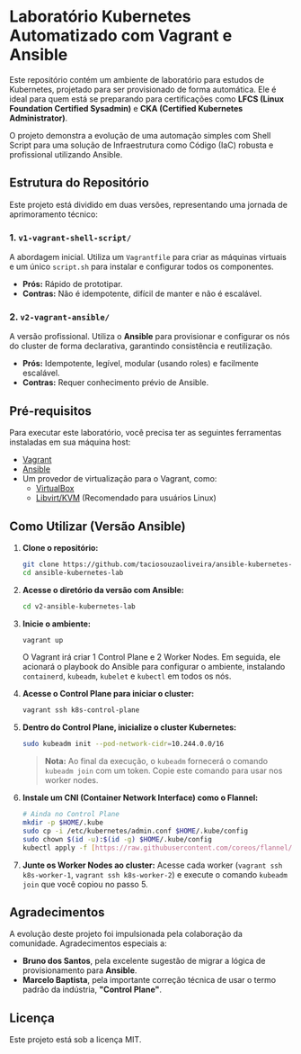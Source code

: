 # Laboratório Kubernetes Automatizado com Vagrant e Ansible

Este repositório contém um ambiente de laboratório para estudos de Kubernetes, projetado para ser provisionado de forma automática. Ele é ideal para quem está se preparando para certificações como **LFCS (Linux Foundation Certified Sysadmin)** e **CKA (Certified Kubernetes Administrator)**.

O projeto demonstra a evolução de uma automação simples com Shell Script para uma solução de Infraestrutura como Código (IaC) robusta e profissional utilizando Ansible.

## Estrutura do Repositório

Este projeto está dividido em duas versões, representando uma jornada de aprimoramento técnico:

### 1. `v1-vagrant-shell-script/`
A abordagem inicial. Utiliza um `Vagrantfile` para criar as máquinas virtuais e um único `script.sh` para instalar e configurar todos os componentes.
* **Prós:** Rápido de prototipar.
* **Contras:** Não é idempotente, difícil de manter e não é escalável.

### 2. `v2-vagrant-ansible/`
A versão profissional. Utiliza o **Ansible** para provisionar e configurar os nós do cluster de forma declarativa, garantindo consistência e reutilização.
* **Prós:** Idempotente, legível, modular (usando roles) e facilmente escalável.
* **Contras:** Requer conhecimento prévio de Ansible.

## Pré-requisitos

Para executar este laboratório, você precisa ter as seguintes ferramentas instaladas em sua máquina host:

* [Vagrant](https://www.vagrantup.com/downloads)
* [Ansible](https://docs.ansible.com/ansible/latest/installation_guide/intro_installation.html)
* Um provedor de virtualização para o Vagrant, como:
    * [VirtualBox](https://www.virtualbox.org/wiki/Downloads)
    * [Libvirt/KVM](https://vagrant-libvirt.github.io/vagrant-libvirt/) (Recomendado para usuários Linux)

## Como Utilizar (Versão Ansible)

1.  **Clone o repositório:**
    ```bash
    git clone https://github.com/taciosouzaoliveira/ansible-kubernetes-lab
    cd ansible-kubernetes-lab
    ```

2.  **Acesse o diretório da versão com Ansible:**
    ```bash
    cd v2-ansible-kubernetes-lab
    ```

3.  **Inicie o ambiente:**
    ```bash
    vagrant up
    ```
    O Vagrant irá criar 1 Control Plane e 2 Worker Nodes. Em seguida, ele acionará o playbook do Ansible para configurar o ambiente, instalando `containerd`, `kubeadm`, `kubelet` e `kubectl` em todos os nós.

4.  **Acesse o Control Plane para iniciar o cluster:**
    ```bash
    vagrant ssh k8s-control-plane
    ```

5.  **Dentro do Control Plane, inicialize o cluster Kubernetes:**
    ```bash
    sudo kubeadm init --pod-network-cidr=10.244.0.0/16
    ```
    > **Nota:** Ao final da execução, o `kubeadm` fornecerá o comando `kubeadm join` com um token. Copie este comando para usar nos worker nodes.

6.  **Instale um CNI (Container Network Interface) como o Flannel:**
    ```bash
    # Ainda no Control Plane
    mkdir -p $HOME/.kube
    sudo cp -i /etc/kubernetes/admin.conf $HOME/.kube/config
    sudo chown $(id -u):$(id -g) $HOME/.kube/config
    kubectl apply -f [https://raw.githubusercontent.com/coreos/flannel/master/Documentation/kube-flannel.yml](https://raw.githubusercontent.com/coreos/flannel/master/Documentation/kube-flannel.yml)
    ```

7.  **Junte os Worker Nodes ao cluster:**
    Acesse cada worker (`vagrant ssh k8s-worker-1`, `vagrant ssh k8s-worker-2`) e execute o comando `kubeadm join` que você copiou no passo 5.

## Agradecimentos

A evolução deste projeto foi impulsionada pela colaboração da comunidade. Agradecimentos especiais a:
* **Bruno dos Santos**, pela excelente sugestão de migrar a lógica de provisionamento para **Ansible**.
* **Marcelo Baptista**, pela importante correção técnica de usar o termo padrão da indústria, **"Control Plane"**.

## Licença

Este projeto está sob a licença MIT.
